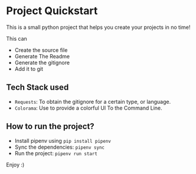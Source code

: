 Project Quickstart
===================

This is a small python project that helps you create your projects in no time!

This can
* Create the source file
* Generate The Readme
* Generate the gitignore
* Add it to git

## Tech Stack used

- `Requests`: To obtain the gitignore for a certain type, or language.
- `Colorama`: Use to provide a colorful UI To the Command Line.

## How to run the project?

- Install pipenv using `pip install pipenv`
- Sync the dependencies: `pipenv sync`
- Run the project: `pipenv run start`

Enjoy :)
